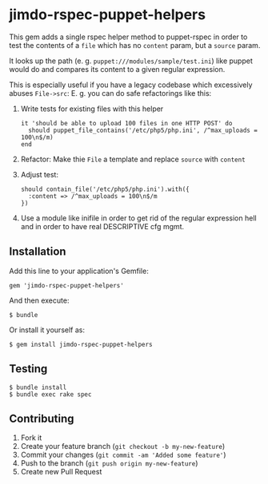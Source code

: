 # jimdo-rspec-puppet-helpers

This gem adds a single rspec helper method to puppet-rspec in order to test the contents of a `file`
which has no `content` param, but a `source` param.

It looks up the path (e. g. `puppet:///modules/sample/test.ini`) like puppet would do and compares its content to
a given regular expression.

This is especially useful if you have a legacy codebase which excessively abuses `File->src`: E. g. you can do safe refactorings like this:

 1. Write tests for existing files with this helper
 
        it 'should be able to upload 100 files in one HTTP POST' do
          should puppet_file_contains('/etc/php5/php.ini', /^max_uploads = 100\n$/m)
        end

 2. Refactor: Make thie `File` a template and replace `source` with `content`
 3. Adjust test:

        should contain_file('/etc/php5/php.ini').with({
          :content => /^max_uploads = 100\n$/m
        })

 4. Use a module like inifile in order to get rid of the regular expression hell and in order to have real DESCRIPTIVE cfg mgmt.

## Installation

Add this line to your application's Gemfile:

    gem 'jimdo-rspec-puppet-helpers'

And then execute:

    $ bundle

Or install it yourself as:

    $ gem install jimdo-rspec-puppet-helpers

## Testing

    $ bundle install
    $ bundle exec rake spec

## Contributing

1. Fork it
2. Create your feature branch (`git checkout -b my-new-feature`)
3. Commit your changes (`git commit -am 'Added some feature'`)
4. Push to the branch (`git push origin my-new-feature`)
5. Create new Pull Request
